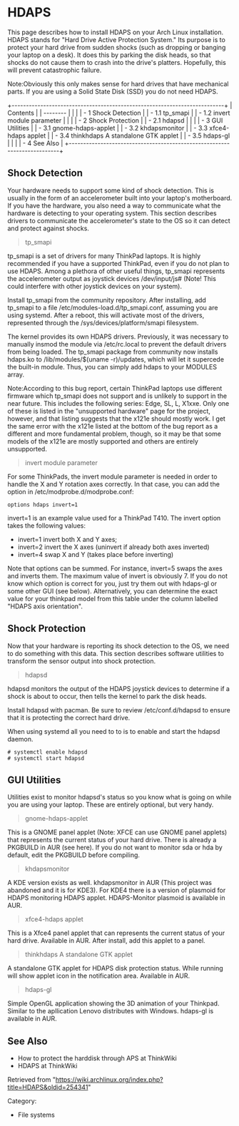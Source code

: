 HDAPS
=====

This page describes how to install HDAPS on your Arch Linux
installation. HDAPS stands for "Hard Drive Active Protection System."
Its purpose is to protect your hard drive from sudden shocks (such as
dropping or banging your laptop on a desk). It does this by parking the
disk heads, so that shocks do not cause them to crash into the drive's
platters. Hopefully, this will prevent catastrophic failure.

Note:Obviously this only makes sense for hard drives that have
mechanical parts. If you are using a Solid State Disk (SSD) you do not
need HDAPS.

+--------------------------------------------------------------------------+
| Contents                                                                 |
| --------                                                                 |
|                                                                          |
| -   1 Shock Detection                                                    |
|     -   1.1 tp_smapi                                                     |
|     -   1.2 invert module parameter                                      |
|                                                                          |
| -   2 Shock Protection                                                   |
|     -   2.1 hdapsd                                                       |
|                                                                          |
| -   3 GUI Utilities                                                      |
|     -   3.1 gnome-hdaps-applet                                           |
|     -   3.2 khdapsmonitor                                                |
|     -   3.3 xfce4-hdaps applet                                           |
|     -   3.4 thinkhdaps A standalone GTK applet                           |
|     -   3.5 hdaps-gl                                                     |
|                                                                          |
| -   4 See Also                                                           |
+--------------------------------------------------------------------------+

Shock Detection
---------------

Your hardware needs to support some kind of shock detection. This is
usually in the form of an accelerometer built into your laptop's
motherboard. If you have the hardware, you also need a way to
communicate what the hardware is detecting to your operating system.
This section describes drivers to communicate the accelerometer's state
to the OS so it can detect and protect against shocks.

> tp_smapi

tp_smapi is a set of drivers for many ThinkPad laptops. It is highly
recommended if you have a supported ThinkPad, even if you do not plan to
use HDAPS. Among a plethora of other useful things, tp_smapi represents
the accelerometer output as joystick devices /dev/input/js# (Note! This
could interfere with other joystick devices on your system).

Install tp_smapi from the community repository. After installing, add
tp_smapi to a file /etc/modules-load.d/tp_smapi.conf, assuming you are
using systemd. After a reboot, this will activate most of the drivers,
represented through the /sys/devices/platform/smapi filesystem.

The kernel provides its own HDAPS drivers. Previously, it was necessary
to manually insmod the module via /etc/rc.local to prevent the default
drivers from being loaded. The tp_smapi package from community now
installs hdaps.ko to /lib/modules/$(uname -r)/updates, which will let it
supercede the built-in module. Thus, you can simply add hdaps to your
MODULES array.

Note:According to this bug report, certain ThinkPad laptops use
different firmware which tp_smapi does not support and is unlikely to
support in the near future. This includes the following series: Edge,
SL, L, X1xxe. Only one of these is listed in the "unsupported hardware"
page for the project, however, and that listing suggests that the x121e
should mostly work. I get the same error with the x121e listed at the
bottom of the bug report as a different and more fundamental problem,
though, so it may be that some models of the x121e are mostly supported
and others are entirely unsupported.

> invert module parameter

For some ThinkPads, the invert module parameter is needed in order to
handle the X and Y rotation axes correctly. In that case, you can add
the option in /etc/modprobe.d/modprobe.conf:

    options hdaps invert=1

invert=1 is an example value used for a ThinkPad T410. The invert option
takes the following values:

-   invert=1 invert both X and Y axes;
-   invert=2 invert the X axes (uninvert if already both axes inverted)
-   invert=4 swap X and Y (takes place before inverting)

Note that options can be summed. For instance, invert=5 swaps the axes
and inverts them. The maximum value of invert is obviously 7. If you do
not know which option is correct for you, just try them out with
hdaps-gl or some other GUI (see below). Alternatively, you can determine
the exact value for your thinkpad model from this table under the column
labelled "HDAPS axis orientation".

Shock Protection
----------------

Now that your hardware is reporting its shock detection to the OS, we
need to do something with this data. This section describes software
utilities to transform the sensor output into shock protection.

> hdapsd

hdapsd monitors the output of the HDAPS joystick devices to determine if
a shock is about to occur, then tells the kernel to park the disk heads.

Install hdapsd with pacman. Be sure to review /etc/conf.d/hdapsd to
ensure that it is protecting the correct hard drive.

When using systemd all you need to to is to enable and start the hdapsd
daemon.

    # systemctl enable hdapsd
    # systemctl start hdapsd

GUI Utilities
-------------

Utilities exist to monitor hdapsd's status so you know what is going on
while you are using your laptop. These are entirely optional, but very
handy.

> gnome-hdaps-applet

This is a GNOME panel applet (Note: XFCE can use GNOME panel applets)
that represents the current status of your hard drive. There is already
a PKGBUILD in AUR (see here). If you do not want to monitor sda or hda
by default, edit the PKGBUILD before compiling.

> khdapsmonitor

A KDE version exists as well. khdapsmonitor in AUR (This project was
abandoned and it is for KDE3). For KDE4 there is a version of plasmoid
for HDAPS monitoring HDAPS applet. HDAPS-Monitor plasmoid is available
in AUR.

> xfce4-hdaps applet

This is a Xfce4 panel applet that can represents the current status of
your hard drive. Available in AUR. After install, add this applet to a
panel.

> thinkhdaps A standalone GTK applet

A standalone GTK applet for HDAPS disk protection status. While running
will show applet icon in the notification area. Available in AUR.

> hdaps-gl

Simple OpenGL application showing the 3D animation of your Thinkpad.
Similar to the apllication Lenovo distributes with Windows. hdaps-gl is
available in AUR.

See Also
--------

-   How to protect the harddisk through APS at ThinkWiki
-   HDAPS at ThinkWiki

Retrieved from
"https://wiki.archlinux.org/index.php?title=HDAPS&oldid=254341"

Category:

-   File systems
